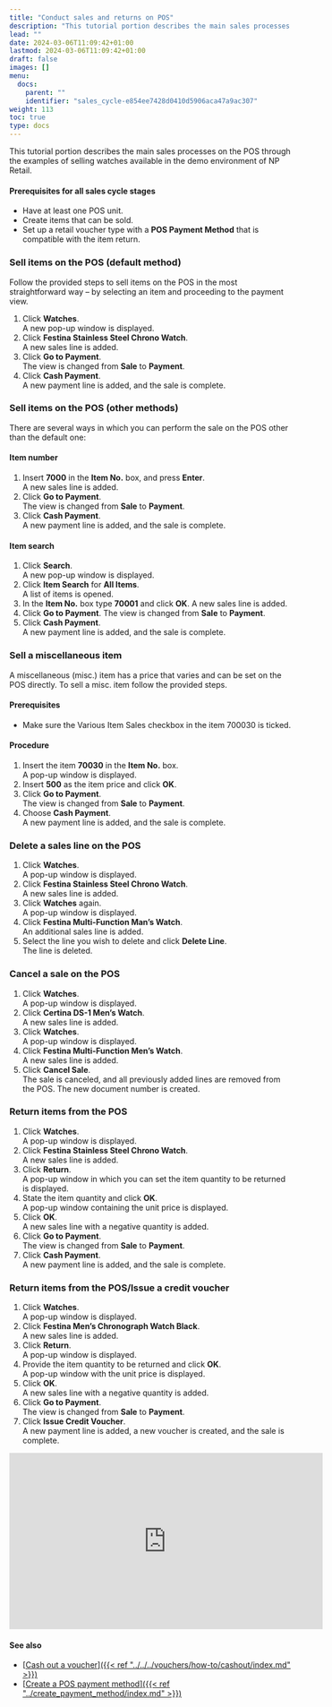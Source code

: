 ```yaml
---
title: "Conduct sales and returns on POS"
description: "This tutorial portion describes the main sales processes on the POS."
lead: ""
date: 2024-03-06T11:09:42+01:00
lastmod: 2024-03-06T11:09:42+01:00
draft: false
images: []
menu:
  docs:
    parent: ""
    identifier: "sales_cycle-e854ee7428d0410d5906aca47a9ac307"
weight: 113
toc: true
type: docs
---
```


This tutorial portion describes the main sales processes on the POS through the examples of selling watches available in the demo environment of NP Retail.

#### Prerequisites for all sales cycle stages

- Have at least one POS unit.
- Create items that can be sold.
- Set up a retail voucher type with a **POS Payment Method** that is compatible with the item return.

### Sell items on the POS (default method)

Follow the provided steps to sell items on the POS in the most straightforward way – by selecting an item and proceeding to the payment view.

1. Click **Watches**.    
   A new pop-up window is displayed. 
2. Click **Festina Stainless Steel Chrono Watch**.      
   A new sales line is added.
3. Click **Go to Payment**.    
   The view is changed from **Sale** to **Payment**.
4. Click **Cash Payment**.      
   A new payment line is added, and the sale is complete.

### Sell items on the POS (other methods)

There are several ways in which you can perform the sale on the POS other than the default one:

#### Item number

1. Insert **7000** in the **Item No.** box, and press **Enter**.      
   A new sales line is added.
2. Click **Go to Payment**.     
  The view is changed from **Sale** to **Payment**.
3. Click **Cash Payment**.       
   A new payment line is added, and the sale is complete.

#### Item search

1. Click **Search**.     
   A new pop-up window is displayed.
2. Click **Item Search** for **All Items**.    
   A list of items is opened. 
3. In the **Item No.** box type **70001** and click **OK**. 
   A new sales line is added.
4. Click **Go to Payment**. 
   The view is changed from **Sale** to **Payment**.
5. Click **Cash Payment**.   
   A new payment line is added, and the sale is complete.

### Sell a miscellaneous item

A miscellaneous (misc.) item has a price that varies and can be set on the POS directly. To sell a misc. item follow the provided steps.

#### Prerequisites

-	Make sure the Various Item Sales checkbox in the item 700030 is ticked.

#### Procedure

1.	Insert the item **70030** in the **Item No.** box.    
    A pop-up window is displayed.
2.	Insert **500** as the item price and click **OK**.
3.	Click **Go to Payment**.    
    The view is changed from **Sale** to **Payment**.
4.	Choose **Cash Payment**.     
    A new payment line is added, and the sale is complete. 

### Delete a sales line on the POS

1.	Click **Watches**.    
    A pop-up window is displayed.
2.	Click **Festina Stainless Steel Chrono Watch**.     
    A new sales line is added.
3.	Click **Watches** again.     
    A pop-up window is displayed.
4.	Click **Festina Multi-Function Man’s Watch**.     
    An additional sales line is added.
5.	Select the line you wish to delete and click **Delete Line**.     
    The line is deleted.

### Cancel a sale on the POS

1.	Click **Watches**.    
    A pop-up window is displayed.
2.	Click **Certina DS-1 Men’s Watch**.    
    A new sales line is added.
3.	Click **Watches**.       
    A pop-up window is displayed.
4.	Click **Festina Multi-Function Men’s Watch**.     
    A new sales line is added.
5.	Click **Cancel Sale**.     
    The sale is canceled, and all previously added lines are removed from the POS. The new document number is created.

### Return items from the POS

1.	Click **Watches**.    
    A pop-up window is displayed.
2.	Click **Festina Stainless Steel Chrono Watch**.      
    A new sales line is added.
3.	Click **Return**.      
    A pop-up window in which you can set the item quantity to be returned is displayed.
4.	State the item quantity and click **OK**.      
    A pop-up window containing the unit price is displayed.
5.	Click **OK**.    
    A new sales line with a negative quantity is added.
6.	Click **Go to Payment**.    
    The view is changed from **Sale** to **Payment**.
7.	Click **Cash Payment**.     
    A new payment line is added, and the sale is complete.

### Return items from the POS/Issue a credit voucher

1.	Click **Watches**.     
    A pop-up window is displayed.
2.	Click **Festina Men’s Chronograph Watch Black**.     
    A new sales line is added.
3.	Click **Return**.     
    A pop-up window is displayed.
4.	Provide the item quantity to be returned and click **OK**.    
    A pop-up window with the unit price is displayed.
5.	Click **OK**.    
    A new sales line with a negative quantity is added. 
6.	Click **Go to Payment**.     
    The view is changed from **Sale** to **Payment**.
7.	Click **Issue Credit Voucher**.      
    A new payment line is added, a new voucher is created, and the sale is complete.

<iframe width="560" height="315" src="https://www.youtube.com/embed/4Z8AVPVpihg" title="YouTube video player" frameborder="0" allow="accelerometer; autoplay; clipboard-write; encrypted-media; gyroscope; picture-in-picture; web-share" allowfullscreen></iframe>

#### See also

- [<ins>Cash out a voucher<ins>]({{< ref "../../../vouchers/how-to/cashout/index.md" >}})
- [<ins>Create a POS payment method<ins>]({{< ref "../create_payment_method/index.md" >}})
